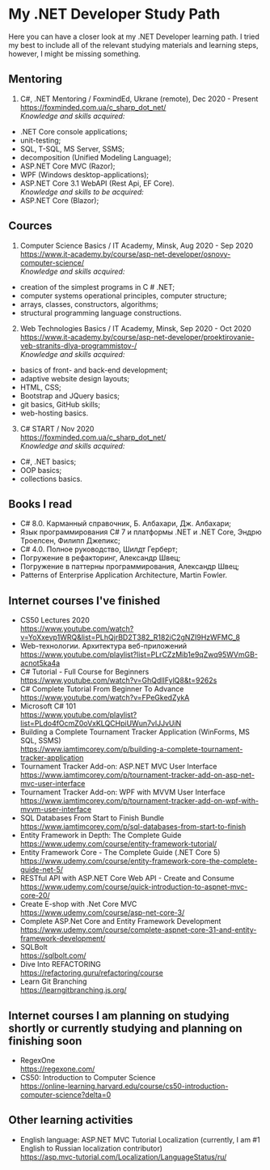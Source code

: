 # My .NET Developer Study Path
Here you can have a closer look at my .NET Developer learning path. I tried my best to include all of the relevant studying materials and learning steps, however, I might be missing something.  

## Mentoring

1) C#, .NET Mentoring / FoxmindEd, Ukrane (remote), Dec 2020 - Present  
https://foxminded.com.ua/c_sharp_dot_net/  
*Knowledge and skills acquired:*
- .NET Core console applications;
- unit-testing;
- SQL, T-SQL, MS Server, SSMS;
- decomposition (Unified Modeling Language);
- ASP.NET Core MVC (Razor);
- WPF (Windows desktop-applications);
- ASP.NET Core 3.1 WebAPI (Rest Api, EF Core).  
*Knowledge and skills to be acquired:*
- ASP.NET Core (Blazor);

## Cources

1) Computer Science Basics / IT Academy, Minsk, Aug 2020 - Sep 2020  
https://www.it-academy.by/course/asp-net-developer/osnovy-computer-science/  
*Knowledge and skills acquired:*
- creation of the simplest programs in C # .NET;
- computer systems operational principles, computer structure;
- arrays, classes, constructors, algorithms;
- structural programming language constructions.

2) Web Technologies Basics / IT Academy, Minsk, Sep 2020 - Oct 2020  
https://www.it-academy.by/course/asp-net-developer/proektirovanie-veb-stranits-dlya-programmistov-/  
*Knowledge and skills acquired:*
- basics of front- and back-end development;
- adaptive website design layouts;
- HTML, CSS;
- Bootstrap and JQuery basics;
- git basics, GitHub skills;
- web-hosting basics.

3) C# START / Nov 2020  
https://foxminded.com.ua/c_sharp_dot_net/  
*Knowledge and skills acquired:*
- C#, .NET basics;
- OOP basics;
- collections basics.

## Books I read

- C# 8.0. Карманный справочник, Б. Албахари, Дж. Албахари;
- Язык программирования C# 7 и платформы .NET и .NET Core, Эндрю Троелсен, Филипп Джепикс;
- C# 4.0. Полное руководство, Шилдт Герберт;
- Погружение в рефакторинг, Александр Швец;
- Погружение в паттерны программирования, Александр Швец;
- Patterns of Enterprise Application Architecture, Martin Fowler.

## Internet courses I've finished

- CS50 Lectures 2020  
https://www.youtube.com/watch?v=YoXxevp1WRQ&list=PLhQjrBD2T382_R182iC2gNZI9HzWFMC_8
- Web-технологии. Архитектура веб-приложений  
https://www.youtube.com/playlist?list=PLrCZzMib1e9qZwq95WVmGB-acnot5ka4a
- C# Tutorial - Full Course for Beginners  
https://www.youtube.com/watch?v=GhQdlIFylQ8&t=9262s
- C# Complete Tutorial From Beginner To Advance  
https://www.youtube.com/watch?v=FPeGkedZykA
- Microsoft C# 101  
https://www.youtube.com/playlist?list=PLdo4fOcmZ0oVxKLQCHpiUWun7vlJJvUiN
- Building a Complete Tournament Tracker Application (WinForms, MS SQL, SSMS)  
https://www.iamtimcorey.com/p/building-a-complete-tournament-tracker-application
- Tournament Tracker Add-on: ASP.NET MVC User Interface  
https://www.iamtimcorey.com/p/tournament-tracker-add-on-asp-net-mvc-user-interface
- Tournament Tracker Add-on: WPF with MVVM User Interface  
https://www.iamtimcorey.com/p/tournament-tracker-add-on-wpf-with-mvvm-user-interface
- SQL Databases From Start to Finish Bundle  
https://www.iamtimcorey.com/p/sql-databases-from-start-to-finish
- Entity Framework in Depth: The Complete Guide  
https://www.udemy.com/course/entity-framework-tutorial/
- Entity Framework Core - The Complete Guide (.NET Core 5)  
https://www.udemy.com/course/entity-framework-core-the-complete-guide-net-5/
- RESTful API with ASP.NET Core Web API - Create and Consume  
https://www.udemy.com/course/quick-introduction-to-aspnet-mvc-core-20/
- Create E-shop with .Net Core MVC  
https://www.udemy.com/course/asp-net-core-3/
- Complete ASP.Net Core and Entity Framework Development  
https://www.udemy.com/course/complete-aspnet-core-31-and-entity-framework-development/
- SQLBolt  
https://sqlbolt.com/
- Dive Into REFACTORING  
https://refactoring.guru/refactoring/course
- Learn Git Branching  
https://learngitbranching.js.org/

## Internet courses I am planning on studying shortly or currently studying and planning on finishing soon

- RegexOne  
https://regexone.com/
- CS50: Introduction to Computer Science  
https://online-learning.harvard.edu/course/cs50-introduction-computer-science?delta=0


## Other learning activities

- English language: ASP.NET MVC Tutorial Localization (currently, I am #1 English to Russian localization contributor)  
https://asp.mvc-tutorial.com/Localization/LanguageStatus/ru/
